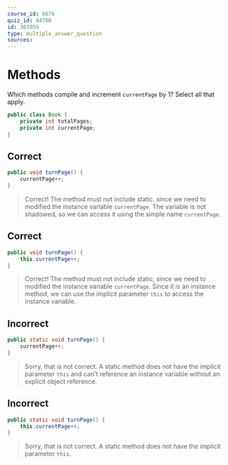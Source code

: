 ```yaml
---
course_id: 6676
quiz_id: 44708
id: 303959
type: multiple_answer_question
sources:
---
```


# Methods

Which methods compile and increment `currentPage` by 1? Select all that apply.

```java
public class Book {
    private int totalPages;
    private int currentPage;
}
```

## Correct

```java
public void turnPage() {
    currentPage++;
}
```

> Correct! The method must not include static, since we need to
> modified the instance variable `currentPage`.  The variable
> is not shadowed, so we can access it using the simple name `currentPage`.

## Correct

```java
public void turnPage() {
    this.currentPage++;
}
```

> Correct! The method must not include static, since we need to
> modified the instance variable `currentPage`.  Since it is an
> instance method, we can use the implicit parameter `this` to access
> the instance variable.

## Incorrect

```java
public static void turnPage() {
    currentPage++;
}
```

> Sorry, that is not correct. A static method does not have
> the implicit parameter `this` and can't reference 
> an instance variable without an explicit object reference.


## Incorrect

```java
public static void turnPage() {
    this.currentPage++;
}
```

> Sorry, that is not correct. A static method does not have
> the implicit parameter `this`.

